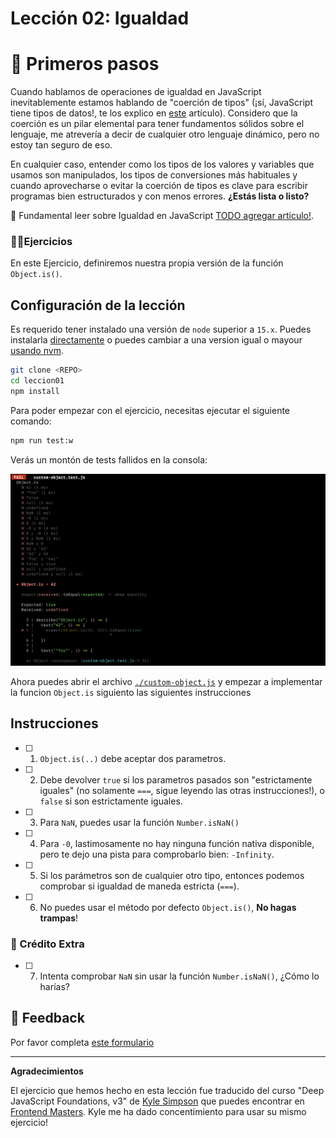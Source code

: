 # Lección 02: Igualdad

# 🐾 Primeros pasos

Cuando hablamos de operaciones de igualdad en JavaScript inevitablemente estamos hablando de "coerción de tipos" (¡sí, JavaScript tiene tipos de datos!, te los explico en [este](https://escuelafrontend.com/articulos/los-tipos-primitivos-en-javascript) artículo). Considero que la coerción es un pilar elemental para tener fundamentos sólidos sobre el lenguaje, me atrevería a decir de cualquier otro lenguaje dinámico, pero no estoy tan seguro de eso.

En cualquier caso, entender como los tipos de los valores y variables que usamos son manipulados, los tipos de conversiones más habituales y cuando aprovecharse o evitar la coerción de tipos es clave para escribir programas bien estructurados y con menos errores. **¿Estás lista o listo?**

📜 Fundamental leer sobre Igualdad en JavaScript [TODO agregar articulo!]().

### 🏋️‍♂️Ejercicios

En este Ejercicio, definiremos nuestra propia versión de la función `Object.is()`.

## Configuración de la lección

Es requerido tener instalado una versión de `node` superior a `15.x`. Puedes instalarla [directamente](https://docs.npmjs.com/downloading-and-installing-node-js-and-npm) o puedes cambiar a una version igual o mayour [usando nvm](https://github.com/nvm-sh/nvm#installing-and-updating).

```bash
git clone <REPO>
cd leccion01
npm install
```

Para poder empezar con el ejercicio, necesitas ejecutar el siguiente comando:

```bash
npm run test:w
```

Verás un montón de tests fallidos en la consola:

![muestra de tests fallidos](assets/tests-fallidos.png)

Ahora puedes abrir el archivo [`./custom-object.js`](custom-object.js) y empezar a implementar la funcion `Object.is` siguiento las siguientes instrucciones
## Instrucciones

- [ ] 1. `Object.is(..)` debe aceptar dos parametros.

- [ ] 2. Debe devolver `true` si los parametros pasados son "estrictamente iguales" (no solamente `===`, sigue leyendo las otras instrucciones!), o `false` si son estrictamente iguales.

- [ ] 3. Para `NaN`, puedes usar la función `Number.isNaN()`

- [ ] 4. Para `-0`, lastimosamente no hay ninguna función nativa disponible, pero te dejo una pista para comprobarlo bien: `-Infinity`.

- [ ] 5. Si los parámetros son de cualquier otro tipo, entonces podemos comprobar si igualdad de maneda estricta (`===`).

- [ ] 6. No puedes usar el método por defecto `Object.is()`, **No hagas trampas**!

### 🍬 Crédito Extra

- [ ] 7. Intenta comprobar `NaN` sin usar la función `Number.isNaN()`, ¿Cómo lo harías?

## 📣 Feedback

Por favor completa [este formulario](https://docs.google.com/forms/d/e/1FAIpQLSf6hxzKdcgkQv6EKjS1AXmGO_Y49Aa86zOpcveI3Xp-ZIHYTg/viewform?usp=pp_url&entry.1972342453={{MI-EMAIL}}&entry.1828471740=leccion-02)

---
**Agradecimientos**

El ejercicio que hemos hecho en esta lección fue traducido del curso "Deep JavaScript Foundations, v3" de [Kyle Simpson](https://github.com/getify) que puedes encontrar en [Frontend Masters](https://frontendmasters.com/courses/deep-javascript-v3/). Kyle me ha dado concentimiento para usar su mismo ejercicio!
